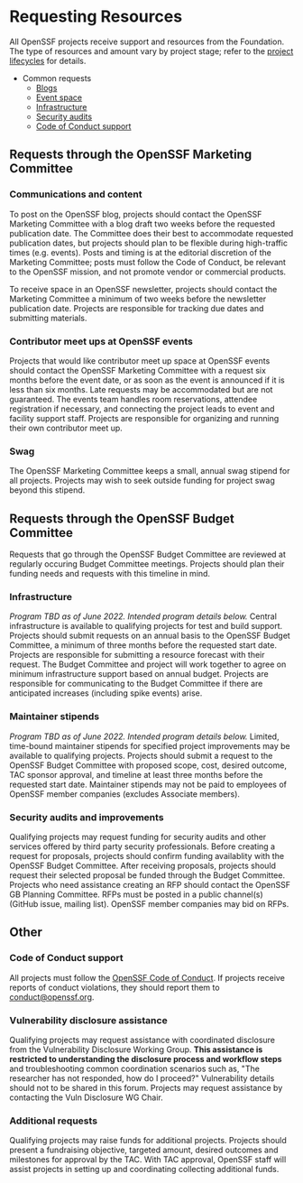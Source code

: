 # Requesting Resources

All OpenSSF projects receive support and resources from the Foundation. The type of resources and amount vary by project stage; refer to the [project lifecycles](process/project_lifecycle.md) for details. 

- Common requests
    - [Blogs](#communications-and-content)
    - [Event space](#contribuor-meet-ups-at-OpenSSF-events)
    - [Infrastructure](#infrastructure)
    - [Security audits](#security-audits-and-improvements)
    - [Code of Conduct support](#code-of-conduct-support)

## Requests through the OpenSSF Marketing Committee

### Communications and content

To post on the OpenSSF blog, projects should contact the OpenSSF Marketing Committee with a blog draft two weeks before the requested publication date. The Committee does their best to accommodate requested publication dates, but projects should plan to be flexible during high-traffic times (e.g. events). Posts and timing is at the editorial discretion of the Marketing Committee; posts must follow the Code of Conduct, be relevant to the OpenSSF mission, and not promote vendor or commercial products. 

To receive space in an OpenSSF newsletter, projects should contact the Marketing Committee a minimum of two weeks before the newsletter publication date. Projects are responsible for tracking due dates and submitting materials.

### Contributor meet ups at OpenSSF events

Projects that would like contributor meet up space at OpenSSF events should contact the OpenSSF Marketing Committee with a request six months before the event date, or as soon as the event is announced if it is less than six months. Late requests may be accommodated but are not guaranteed. The events team handles room reservations, attendee registration if necessary, and connecting the project leads to event and facility support staff. Projects are responsible for organizing and running their own contributor meet up.

### Swag

The OpenSSF Marketing Committee keeps a small, annual swag stipend for all projects. Projects may wish to seek outside funding for project swag beyond this stipend.

## Requests through the OpenSSF Budget Committee
Requests that go through the OpenSSF Budget Committee are reviewed at regularly occuring Budget Committee meetings. Projects should plan their funding needs and requests with this timeline in mind.

### Infrastructure

_Program TBD as of June 2022. Intended program details below._
Central infrastructure is available to qualifying projects for test and build support. Projects should submit requests on an annual basis to the OpenSSF Budget Committee, a minimum of three months before the requested start date. Projects are responsible for submitting a resource forecast with their request. The Budget Committee and project will work together to agree on minimum infrastructure support based on annual budget. Projects are responsible for communicating to the Budget Committee if there are anticipated increases (including spike events) arise. 

### Maintainer stipends

_Program TBD as of June 2022. Intended program details below._
Limited, time-bound maintainer stipends for specified project improvements may be available to qualifying projects. Projects should submit a request to the OpenSSF Budget Committee with proposed scope, cost, desired outcome, TAC sponsor approval, and timeline at least three months before the requested start date. Maintainer stipends may not be paid to employees of OpenSSF member companies (excludes Associate members).

### Security audits and improvements

Qualifying projects may request funding for security audits and other services offered by third party security professionals. Before creating a request for proposals, projects should confirm funding availablity with the OpenSSF Budget Committee. After receiving proposals, projects should request their selected proposal be funded through the Budget Committee. Projects who need assistance creating an RFP should contact the OpenSSF GB Planning Committee. RFPs must be posted in a public channel(s) (GitHub issue, mailing list). OpenSSF member companies may bid on RFPs. 

## Other

### Code of Conduct support

All projects must follow the [OpenSSF Code of Conduct](https://openssf.org/community/code-of-conduct/). If projects receive reports of conduct violations, they should report them to conduct@openssf.org.

### Vulnerability disclosure assistance

Qualifying projects may request assistance with coordinated disclosure from the Vulnerability Disclosure Working Group. **This assistance is restricted to understanding the disclosure process and workflow steps** and troubleshooting common coordination scenarios such as, "The researcher has not responded, how do I proceed?" Vulnerability details should not to be shared in this forum. Projects may request assistance by contacting the Vuln Disclosure WG Chair. 

### Additional requests

Qualifying projects may raise funds for additional projects. Projects should present a fundraising objective, targeted amount, desired outcomes and milestones for approval by the TAC. With TAC approval, OpenSSF staff will assist projects in setting up and coordinating collecting additional funds. 
